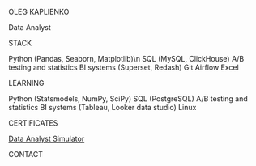 OLEG KAPLIENKO

Data Analyst

STACK

Python (Pandas, Seaborn, Matplotlib)\n
SQL (MySQL, ClickHouse)
A/B testing and statistics
BI systems (Superset, Redash)
Git
Airflow
Excel

LEARNING

Python (Statsmodels, NumPy, SciPy)
SQL (PostgreSQL)
A/B testing and statistics
BI systems (Tableau, Looker data studio)
Linux

CERTIFICATES

[Data Analyst Simulator](https://lab.karpov.courses/certificate/3f4910d2-f746-4339-9090-d13d2a7b0396/en/)

CONTACT



<!--
**okappa78/okappa78** is a ✨ _special_ ✨ repository because its `README.md` (this file) appears on your GitHub profile.

Here are some ideas to get you started:

- 🔭 I’m currently working on ...
- 🌱 I’m currently learning ...
- 👯 I’m looking to collaborate on ...
- 🤔 I’m looking for help with ...
- 💬 Ask me about ...
- 📫 How to reach me: ...
- 😄 Pronouns: ...
- ⚡ Fun fact: ...
-->
